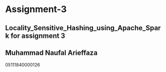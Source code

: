 # Assignment-3
## Locality_Sensitive_Hashing_using_Apache_Spark for assignment 3
## Muhammad Naufal Arieffaza
   05111840000126
